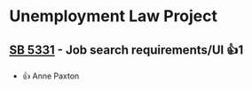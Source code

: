 # Unemployment Law Project

## [SB 5331](/bill/2023-24/sb/5331/) - Job search requirements/UI 👍1  
* 👍 Anne Paxton